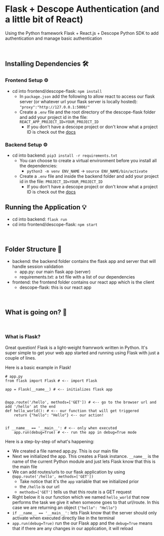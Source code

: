 # Flask + Descope Authentication (and a little bit of React) 

Using the Python framework Flask + React.js + Descope Python SDK to add authentication and manage basic authentication

<br>

## Installing Dependencies 🛠️

### Frontend Setup ⚙️
- cd into frontend/descope-flask: ```npm install```
    - In ```package.json``` add the following to allow react to access our flask server (or whatever url your flask server is locally hosted): ```"proxy":"http://127.0.0.1:5000/"```
    - Create a ```.env``` file and the root directory of the descope-flask folder and add your project id in the file: ```REACT_APP_PROJECT_ID=YOUR_PROJECT_ID```
        - If you don't have a descope project or don't know what a project ID is check out the [docs](https://docs.descope.com/build/guides/gettingstarted/)

### Backend Setup ⚙️
- cd into backend: ```pip3 install -r requirements.txt```
    - You can choose to create a virtual environment before you install all the dependencies:
        - ```python3 -m venv ENV_NAME``` -> ```source ENV_NAME/bin/activate```
    - Create a ```.env``` file and inside the backend folder and add your project id in the file:  ```PROJECT_ID=YOUR_PROJECT_ID```
        - If you don't have a descope project or don't know what a project ID is check out the [docs](https://docs.descope.com/build/guides/gettingstarted/)


## Running the Application 💡

- cd into backend: ```flask run```
- cd into frontend/descope-flask: ```npm start```


<br>

## Folder Structure 📁

- backend: the backend folder contains the flask app and server that will handle session validation 
    - app.py: our main flask app (server)
    - requirements.txt: a txt file with a list of our dependencies
- frontend: the frontend folder contains our react app which is the client 
    - descope-flask: this is our react app 

<br>

## What is going on? 🤔

<br> 

### What is Flask?
Great question! Flask is a light-weight framrwork written in Python. It's super simple to get your web app started and running using Flask with just a couple of lines. <br>

Here is a basic example in Flask! 

```
# app.py
from flask import Flask # <-- import Flask

app = Flask(__name__) # <-- initializes flask app


@app.route('/hello', methods=['GET']) # <-- go to the browser url and add '/hello' at the end
def hello_world(): # <-- our function that will get triggered
    return {"hello": "Hello"} <-- our action!
  
      
if __name__ == '__main__': # <-- only when executed 
    app.run(debug=True) # <-- run the app in debug=True mode
```

Here is a step-by-step of what's happening:
- We created a file named app.py. This is our main file 
- Next we initialized the app. This creates a Flask instance. ```__name__``` is the name of the current Python module and just lets Flask know that this is the main file
- We can add routes/urls to our flask application by using ```@app.route('/hello', methods=['GET'])```
    - Take notice that it's the ```app``` variable that we initialized prior
    - the ```/hello``` is our url
    - ```methods=['GET']``` tells us that this route is a GET request
- Right below it is our function which we named ```hello_world``` that now performs the task we give it when someone goes to that url/route. In this case we are returning an object ```{"hello": "Hello"}```
- ```if __name__ == '__main__':``` lets Flask know that the server should only activate when executed directly like in the terminal
- ```app.run(debug=True)``` run the our Flask app and the ```debug=True``` means that if there are any changes in our application, it will reload

